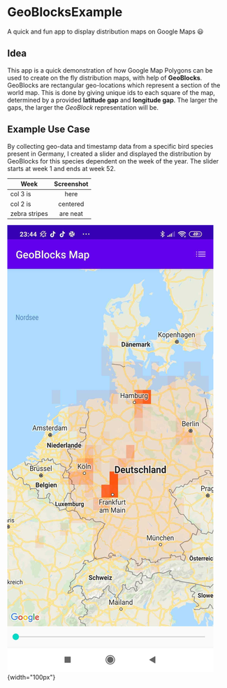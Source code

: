 # GeoBlocksExample
A quick and fun app to display distribution maps on Google Maps :smiley:

Idea
---
This app is a quick demonstration of how Google Map Polygons can be used to create on the fly distribution maps, with help of **GeoBlocks**. GeoBlocks are rectangular geo-locations which represent a section of the world map. This is done by giving unique ids to each square of the map, determined by a provided **latitude gap** and **longitude gap**. The larger the gaps, the larger the *GeoBlock* representation will be.

Example Use Case
---
By collecting geo-data and timestamp data from a specific bird species present in Germany, I created a slider and displayed the distribution by GeoBlocks for this species dependent on the week of the year. The slider starts at week 1 and ends at week 52.

| Week          | Screenshot      |
| ------------- |:-------------:|
| col 3 is      | here |
| col 2 is      | centered      | 
| zebra stripes | are neat      | 


![image](Screenshot_2020-10-31-23-44-37-681_com.ipifanisoft.geoblocksexample.jpg){width="100px"}
